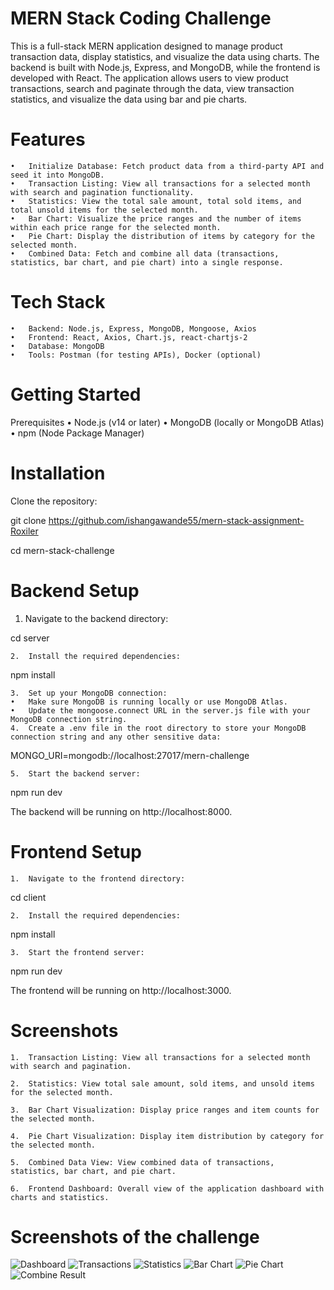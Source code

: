 # MERN Stack Coding Challenge

This is a full-stack MERN application designed to manage product transaction data, display statistics, and visualize the data using charts. The backend is built with Node.js, Express, and MongoDB, while the frontend is developed with React. The application allows users to view product transactions, search and paginate through the data, view transaction statistics, and visualize the data using bar and pie charts.

# Features
	•	Initialize Database: Fetch product data from a third-party API and seed it into MongoDB.
	•	Transaction Listing: View all transactions for a selected month with search and pagination functionality.
	•	Statistics: View the total sale amount, total sold items, and total unsold items for the selected month.
	•	Bar Chart: Visualize the price ranges and the number of items within each price range for the selected month.
	•	Pie Chart: Display the distribution of items by category for the selected month.
	•	Combined Data: Fetch and combine all data (transactions, statistics, bar chart, and pie chart) into a single response.

# Tech Stack
	•	Backend: Node.js, Express, MongoDB, Mongoose, Axios
	•	Frontend: React, Axios, Chart.js, react-chartjs-2
	•	Database: MongoDB
	•	Tools: Postman (for testing APIs), Docker (optional)

# Getting Started

Prerequisites
	•	Node.js (v14 or later)
	•	MongoDB (locally or MongoDB Atlas)
	•	npm (Node Package Manager)

# Installation

Clone the repository:

git clone https://github.com/ishangawande55/mern-stack-assignment-Roxiler

cd mern-stack-challenge

# Backend Setup
1.	Navigate to the backend directory:

cd server

	2.	Install the required dependencies:

npm install


	3.	Set up your MongoDB connection:
	•	Make sure MongoDB is running locally or use MongoDB Atlas.
	•	Update the mongoose.connect URL in the server.js file with your MongoDB connection string.
	4.	Create a .env file in the root directory to store your MongoDB connection string and any other sensitive data:

MONGO_URI=mongodb://localhost:27017/mern-challenge


	5.	Start the backend server:

npm run dev

The backend will be running on http://localhost:8000.

# Frontend Setup
	1.	Navigate to the frontend directory:

cd client


	2.	Install the required dependencies:

npm install


	3.	Start the frontend server:

npm run dev

The frontend will be running on http://localhost:3000.

# Screenshots
	1.	Transaction Listing: View all transactions for a selected month with search and pagination.

	2.	Statistics: View total sale amount, sold items, and unsold items for the selected month.

	3.	Bar Chart Visualization: Display price ranges and item counts for the selected month.

	4.	Pie Chart Visualization: Display item distribution by category for the selected month.

	5.	Combined Data View: View combined data of transactions, statistics, bar chart, and pie chart.

	6.	Frontend Dashboard: Overall view of the application dashboard with charts and statistics.

# Screenshots of the challenge

![Dashboard](./screenshots/Dashboard.png)
![Transactions](./screenshots/Transactions.png)
![Statistics](./screenshots/Transaction%20Statistics.png)
![Bar Chart](./screenshots/Bar%20Chart.png)
![Pie Chart](./screenshots/Pie%20Chart.png)
![Combine Result](./screenshots/Combine%20Result.png)


